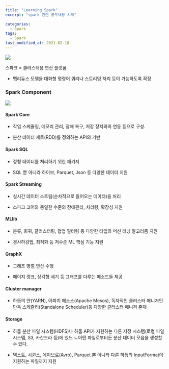 ```yaml
---
title: "Learning Spark"
excerpt: "spark 관련 공부내용 시작"

categories:
  - Spark
tags:
  - Spark
last_modified_at: 2021-02-18
---
```



![](https://img1.daumcdn.net/thumb/R800x0/?scode=mtistory2&fname=https%3A%2F%2Ft1.daumcdn.net%2Fcfile%2Ftistory%2F99DF803359B3ECB00D)

스파크 = 클러스터용 연산 플랫폼

- 맵리듀스 모델을 대화형 명령어 쿼리나 스트리밍 처리 등이 가능하도록 확장

### Spark Component

![](https://cdn-images-1.medium.com/max/800/1*UfSqtksZQ_vgrrQtK5DPRA.png)

#### Spark Core

- 작업 스케쥴링, 메모리 관리, 장애 복구, 저장 장치와의 연동 등으로 구성.

- 분산 데이터 세트(RDD)를 정의하는 API의 기반

#### Spark SQL

- 정형 데이터를 처리하기 위한 패키지

- SQL 뿐 아니라 하이브, Parquet, Json 등 다양한 데이터 지원

#### Spark Streaming

- 실시간 데이터 스트림(순차적으로 들어오는 데이터)을 처리

- 스파크 코어와 동일한 수준의 장애관리, 처리량, 확장성 지원

#### MLlib

- 분류, 회귀, 클러스터링, 협업 필터링 등 다양한 타입의 머신 러닝 알고리즘 지원

- 경사하강법, 최적화 등 저수준 ML 핵심 기능 지원

#### GraphX

- 그래프 병렬 연산 수행

- 페이지 랭크, 상각형 세기 등 그래프를 다루는 메소드들 제공

#### Cluster manager

- 하둡의 얀(YARN), 아파치 메소스(Apache Mesos), 독자적인 클러스터 매니저인 단독 스케쥴러(Standalone Scheduler)등 다양한 클러스터 매니저 존재

#### Storage

- 하둡 분산 파일 시스템(HDFS)나 하둡 API가 지원하는 다른 저장 시스템(로컬 파일 시스템, S3, 카산드라 등)에 있느 ㄴ어떤 파일로부터든 분산 데이터 모음을 생성할 수 있다.

- 텍스트, 시퀸스, 에이브로(Avro), Parquet 뿐 아니라 다른 하둡의 InputFormat이 지원하는 파일까지 지원